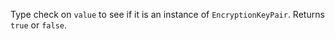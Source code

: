 Type check on `value` to see if it is an instance of `EncryptionKeyPair`.  Returns `true` or `false`.
